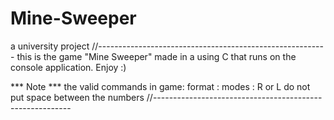 # Mine-Sweeper
a university project
//---------------------------------------------------------
this is the game "Mine Sweeper" made in a using C that runs on the console application. Enjoy :)

*** Note ***
the valid commands in game:
format : <number of row><number of column><mode>
modes : R or L
do not put space between the numbers
//---------------------------------------------------------
